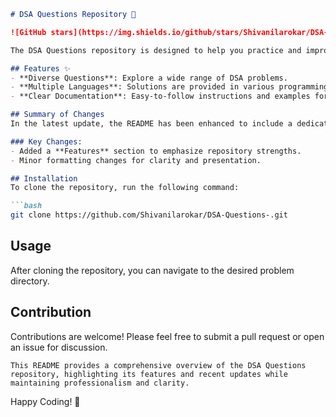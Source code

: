 ```markdown
# DSA Questions Repository 🤖

![GitHub stars](https://img.shields.io/github/stars/Shivanilarokar/DSA-Questions-.svg?style=social) ![GitHub forks](https://img.shields.io/github/forks/Shivanilarokar/DSA-Questions-.svg?style=social)

The DSA Questions repository is designed to help you practice and improve your coding skills through a comprehensive collection of Data Structures and Algorithms (DSA) problems.

## Features ✨
- **Diverse Questions**: Explore a wide range of DSA problems.
- **Multiple Languages**: Solutions are provided in various programming languages.
- **Clear Documentation**: Easy-to-follow instructions and examples for each problem.

## Summary of Changes
In the latest update, the README has been enhanced to include a dedicated **Features** section, highlighting the core advantages of the repository. Minor formatting adjustments were also made for improved readability.

### Key Changes:
- Added a **Features** section to emphasize repository strengths.
- Minor formatting changes for clarity and presentation.

## Installation
To clone the repository, run the following command:

```bash
git clone https://github.com/Shivanilarokar/DSA-Questions-.git
```

## Usage
After cloning the repository, you can navigate to the desired problem directory.

## Contribution
Contributions are welcome! Please feel free to submit a pull request or open an issue for discussion.

```
This README provides a comprehensive overview of the DSA Questions repository, highlighting its features and recent updates while maintaining professionalism and clarity.
```

Happy Coding! 🚀
```